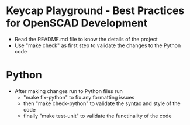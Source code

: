 # Keycap Playground - Best Practices for OpenSCAD Development

- Read the README.md file to know the details of the project
- Use "make check" as first step to validate the changes to the Python code

# Python
- After making changes run to Python files run
    - "make fix-python" to fix any formatting issues
    - then "make check-python" to validate the syntax and style of the code
    - finally "make test-unit" to validate the functinality of the code
